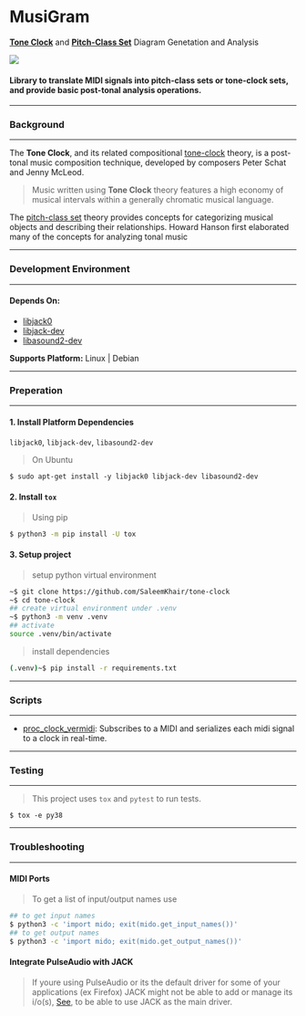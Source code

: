 **MusiGram**
=== 

[**Tone Clock**](https://en.wikipedia.org/wiki/Tone_Clock) and [**Pitch-Class Set**](https://en.m.wikipedia.org/wiki/Set_theory_(music)) Diagram Genetation and Analysis 

![](https://github.com/SaleemKhair/tone-clock/actions/workflows/main.yml/badge.svg)


#### **Library to translate MIDI signals into __pitch-class sets__ or __tone-clock sets__, and provide basic post-tonal analysis operations.**
----

### Background
---

The **Tone Clock**, and its related compositional [tone-clock](https://en.wikipedia.org/wiki/Tone_Clock) theory, is a post-tonal music composition technique, developed by composers Peter Schat and Jenny McLeod.

>Music written using **Tone Clock** theory features a high economy of musical intervals within a generally chromatic musical language.

The [pitch-class set](https://en.m.wikipedia.org/wiki/Set_theory_(music)) theory provides concepts for categorizing musical objects and describing their relationships. Howard Hanson first elaborated many of the concepts for analyzing tonal music

---

### Development Environment
---
#### **Depends On:**
- [libjack0](https://packages.debian.org/sid/libjack0)
- [libjack-dev](https://packages.debian.org/sid/libjack-dev)
- [libasound2-dev](https://packages.debian.org/sid/libasound2-dev)

**Supports Platform:** Linux | Debian

---
### Preperation
---

#### 1. Install Platform Dependencies 
`libjack0`, `libjack-dev`, `libasound2-dev`

>On Ubuntu
```
$ sudo apt-get install -y libjack0 libjack-dev libasound2-dev
```

#### 2. Install `tox`

>Using pip
```bash
$ python3 -m pip install -U tox
```

#### 3. Setup project
>setup python virtual environment
```bash
~$ git clone https://github.com/SaleemKhair/tone-clock
~$ cd tone-clock
## create virtual environment under .venv
~$ python3 -m venv .venv
## activate
source .venv/bin/activate
```
>install dependencies
```bash
(.venv)~$ pip install -r requirements.txt
```
---
### Scripts
---

* [proc_clock_vermidi](bin/proc_clock_vermidi):
Subscribes to a MIDI and serializes each midi signal to a clock in real-time.

---
### Testing
---
>This project uses `tox` and `pytest` to run tests.
```
$ tox -e py38
```
---
### Troubleshooting
---
#### MIDI Ports
>To get a list of input/output names use
```bash
## to get input names
$ python3 -c 'import mido; exit(mido.get_input_names())'
## to get output names
$ python3 -c 'import mido; exit(mido.get_output_names())'
```

#### Integrate PulseAudio with JACK
>If youre using PulseAudio or its the default driver for some of your applications (ex Firefox)
JACK might not be able to add or manage its i/o(s), [See](https://jfearn.fedorapeople.org/fdocs/en-US/Fedora_Draft_Documentation/0.1/html/Musicians_Guide/sect-Musicians_Guide-Integrating_PulseAudio_with_JACK.html), to be able to use JACK as the main driver.